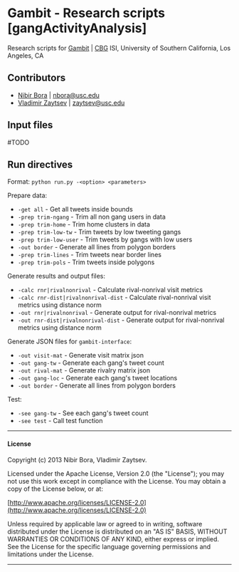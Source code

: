 # Gambit - Research scripts [gangActivityAnalysis]


Research scripts for [Gambit](http://brain.isi.edu/~gambit/v2.0/)
| [CBG](http://cbg.isi.edu) ISI, University of Southern California, Los Angeles, CA

## Contributors

* [Nibir Bora](http://nibir.me/) | <nbora@usc.edu>
* [Vladimir Zaytsev](http://zvm.me/) | <zaytsev@usc.edu>


## Input files
 #TODO

## Run directives

Format: `python run.py -<option> <parameters>`

Prepare data:

* `-get all` - Get all tweets inside bounds
* `-prep trim-ngang` - Trim all non gang users in data
* `-prep trim-home` - Trim home clusters in data
* `-prep trim-low-tw` - Trim tweets by low tweeting gangs
* `-prep trim-low-user` - Trim tweets by gangs with low users
* `-out border` - Generate all lines from polygon borders
* `-prep trim-lines` - Trim tweets near border lines
* `-prep trim-pols` - Trim tweets inside polygons

Generate results and output files:

* `-calc rnr|rivalnonrival` - Calculate rival-nonrival visit metrics
* `-calc rnr-dist|rivalnonrival-dist` - Calculate rival-nonrival visit metrics using distance norm
* `-out rnr|rivalnonrival` - Generate output for rival-nonrival metrics
* `-out rnr-dist|rivalnonrival-dist` - Generate output for rival-nonrival metrics using distance norm


Generate JSON files for `gambit-interface`:

* `-out visit-mat` - Generate visit matrix json
* `-out gang-tw` - Generate each gang\'s tweet count
* `-out rival-mat` - Generate rivalry matrix json
* `-out gang-loc` - Generate each gang\'s tweet locations
* `-out border` - Generate all lines from polygon borders


Test:

* `-see gang-tw` - See each gang\'s tweet count
* `-see test` - Call test function

---
#### License

Copyright (c) 2013 Nibir Bora, Vladimir Zaytsev.

Licensed under the Apache License, Version 2.0 (the "License");
you may not use this work except in compliance with the License.
You may obtain a copy of the License below, or at:

[http://www.apache.org/licenses/LICENSE-2.0](http://www.apache.org/licenses/LICENSE-2.0)

Unless required by applicable law or agreed to in writing, software
distributed under the License is distributed on an "AS IS" BASIS,
WITHOUT WARRANTIES OR CONDITIONS OF ANY KIND, either express or implied.
See the License for the specific language governing permissions and
limitations under the License.

---
	
	
